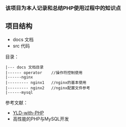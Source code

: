 ### 该项目为本人记录和总结PHP使用过程中的知识点


## 项目结构
- docs 文档
- src 代码

目录：

    |--- docs 文档目录
    |------ operator    //操作符控制使用
    |------nginx    
    |--------- nginx1   //nginx的基本使用
    |--------- nginx2   //nginx配置文件参考
    |------mysql        
    
参考文献：
- [YLD-with-PHP](https://github.com/YuanLianDu/YLD-with-Php)
- 高性能的PHP与MySQL开发
    